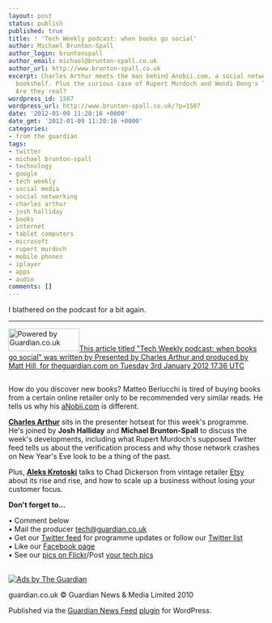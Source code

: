 ```yaml
---
layout: post
status: publish
published: true
title: ! 'Tech Weekly podcast: when books go social'
author: Michael Brunton-Spall
author_login: bruntonspall
author_email: michael@brunton-spall.co.uk
author_url: http://www.brunton-spall.co.uk
excerpt: Charles Arthur meets the man behind Anobii.com, a social network for your
  bookshelf. Plus the curious case of Rupert Murdoch and Wendi Deng's Twitter accounts.
  Are they real?
wordpress_id: 1507
wordpress_url: http://www.brunton-spall.co.uk/?p=1507
date: '2012-01-09 11:20:16 +0000'
date_gmt: '2012-01-09 11:20:16 +0000'
categories:
- from the guardian
tags:
- twitter
- michael brunton-spall
- technology
- google
- tech weekly
- social media
- social networking
- charles arthur
- josh halliday
- books
- internet
- tablet computers
- microsoft
- rupert murdoch
- mobile phones
- iplayer
- apps
- audio
comments: []
---
```

<p>I blathered on the podcast for a bit again.</p>
<!--more-->

<hr><!-- GUARDIAN WATERMARK -->
<p><a href="http://www.theguardian.com/technology/blog/audio/2012/jan/03/social-media-socialnetworking"><img class="alignright" src="http://image.guardian.co.uk/sys-images/Guardian/Pix/pictures/2010/03/01/poweredbyguardianBLACK.png" alt="Powered by Guardian.co.uk" width="140" height="45" />This article titled "Tech Weekly podcast: when books go social" was written by Presented by Charles Arthur and produced by Matt Hill, for theguardian.com on Tuesday 3rd January 2012 17.36 UTC</a></p>
<p><img src="http://hits.theguardian.com/b/ss/guardiangu-api/1/H.20.3/98867?ns=guardian&amp;pageName=Tech+Weekly+podcast%3A+when+books+go+social+Audio+1683419&amp;ch=Technology&amp;c2=67197&amp;c4=Technology%2CSocial+media%2CSocial+networking%2CBooks%2CInternet%2CGoogle+%28Technology%29%2CTablet+computers%2CMicrosoft+%28Technology%29%2CRupert+Murdoch+%28Media%29%2CTwitter+%28Technology%29%2CMobile+phones+%28Technology%29%2CiPlayer%2CApps&amp;c3=theguardian.com&amp;c6=Presented+by+Charles+Arthur+and+produced+by+Matt+Hill&amp;c7=12-Jan-03&amp;c8=1683419&amp;c9=Audio" width="1" height="1" />
<p>How do you discover new books? Matteo Berlucchi is tired of buying books from a certain online retailer only to be recommended very similar reads. He tells us why his <a href="http://www.anobii.com/">aNobii.com</a> is different.</p>
<p><strong><a href="http://twitter.com/charlesarthur">Charles Arthur</a></strong> sits in the presenter hotseat for this week's programme. He's joined by <strong>Josh Halliday</strong> and <strong>Michael Brunton-Spall</strong> to discuss the week's developments, including what Rupert Murdoch's supposed Twitter feed tells us about the verification process and why those network crashes on New Year's Eve look to be a thing of the past.</p>
<p>Plus, <strong><a href="http://twitter.com/aleksk">Aleks Krotoski</a></strong> talks to Chad Dickerson from vintage retailer <a href="http://www.etsy.com/">Etsy</a> about its rise and rise, and how to scale up a business without losing your customer focus.</p>
<p><strong>Don't forget to...</strong></p>
<p>• Comment below<br />• Mail the producer <a href="mailto:tech@guardian.co.uk">tech@guardian.co.uk</a><br />• Get our <a href="http://www.twitter.com/guardiantw">Twitter feed</a> for programme updates or follow our <a href="http://twitter.com/#!/guardiantw/guardian-tech-podders">Twitter list</a><br />• Like our <a href="http://www.facebook.com/techweekly">Facebook page</a><br />• See our <a href="http://www.flickr.com/photos/guardiantechweekly/">pics on Flickr</a>/Post <a href="http://www.flickr.com/groups/guardiantechweekly/">your tech pics</a></p>
<div class="gu_advert">
<p>          <a href="http://oas.theguardian.com/RealMedia/ads/click_nx.ads/guardianapis.com/technology/oas.html/@Bottom" rel="nofollow"><br />
              <img src="http://oas.theguardian.com/RealMedia/ads/adstream_nx.ads/guardianapis.com/technology/oas.html/@Bottom" alt="Ads by The Guardian" /><br />
          </a></p></div>
<p><!-- Guardian Watermark: internal-code/content/383957874|2014-03-17T22:52:05Z|9242491c03b6362ed5cca5cc7204afd1e92a5844 -->
<p>guardian.co.uk &#169; Guardian News &amp; Media Limited 2010</p>
<p>Published via the <a href="http://www.guardian.co.uk/open-platform/news-feed-wordpress-plugin" target="_blank" title="Guardian plugin page">Guardian News Feed</a> <a href="http://wordpress.org/extend/plugins/the-guardian-news-feed/" target="_blank" title="Wordress plugin page">plugin</a> for WordPress.</p>
<p><!-- END GUARDIAN WATERMARK --></p>
